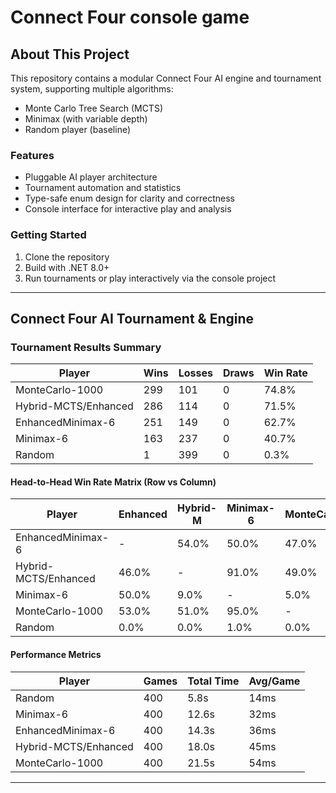 # Connect Four console game

## About This Project

This repository contains a modular Connect Four AI engine and tournament system, supporting multiple algorithms:

- Monte Carlo Tree Search (MCTS)
- Minimax (with variable depth)
- Random player (baseline)

### Features

- Pluggable AI player architecture
- Tournament automation and statistics
- Type-safe enum design for clarity and correctness
- Console interface for interactive play and analysis

### Getting Started

1. Clone the repository
2. Build with .NET 8.0+
3. Run tournaments or play interactively via the console project

---

## Connect Four AI Tournament & Engine

### Tournament Results Summary

| Player                | Wins | Losses | Draws | Win Rate |
|-----------------------|------|--------|-------|----------|
| MonteCarlo-1000       | 299  | 101    | 0     | 74.8%    |
| Hybrid-MCTS/Enhanced  | 286  | 114    | 0     | 71.5%    |
| EnhancedMinimax-6     | 251  | 149    | 0     | 62.7%    |
| Minimax-6             | 163  | 237    | 0     | 40.7%    |
| Random                | 1    | 399    | 0     | 0.3%     |

#### Head-to-Head Win Rate Matrix (Row vs Column)

| Player              | Enhanced | Hybrid-M | Minimax-6 | MonteCarlo | Random  |
|---------------------|----------|----------|-----------|------------|---------|
| EnhancedMinimax-6   | -        | 54.0%    | 50.0%     | 47.0%      | 100.0%  |
| Hybrid-MCTS/Enhanced| 46.0%    | -        | 91.0%     | 49.0%      | 100.0%  |
| Minimax-6           | 50.0%    | 9.0%     | -         | 5.0%       | 99.0%   |
| MonteCarlo-1000     | 53.0%    | 51.0%    | 95.0%     | -          | 100.0%  |
| Random              | 0.0%     | 0.0%     | 1.0%      | 0.0%       | -       |

#### Performance Metrics

| Player                | Games | Total Time | Avg/Game |
|-----------------------|-------|------------|----------|
| Random                | 400   | 5.8s       | 14ms     |
| Minimax-6             | 400   | 12.6s      | 32ms     |
| EnhancedMinimax-6     | 400   | 14.3s      | 36ms     |
| Hybrid-MCTS/Enhanced  | 400   | 18.0s      | 45ms     |
| MonteCarlo-1000       | 400   | 21.5s      | 54ms     |

---
